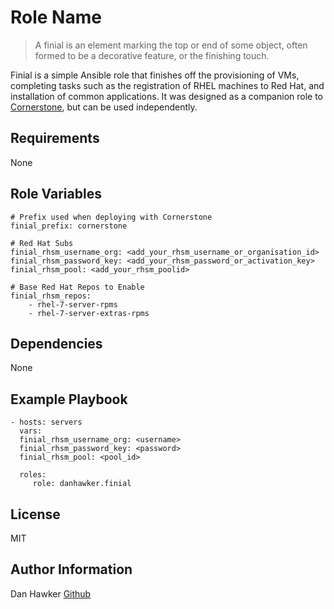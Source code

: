 Role Name
=========

> A finial is an element marking the top or end of some object, often formed to be a decorative feature, or the finishing touch.

Finial is a simple Ansible role that finishes off the provisioning of VMs, completing tasks such as the registration of RHEL machines to Red Hat, and installation of common applications. It was designed as a companion role to [Cornerstone](https://github.com/danhawker), but can be used independently.

Requirements
------------

None

Role Variables
--------------

    # Prefix used when deploying with Cornerstone
    finial_prefix: cornerstone

    # Red Hat Subs
    finial_rhsm_username_org: <add_your_rhsm_username_or_organisation_id>
    finial_rhsm_password_key: <add_your_rhsm_password_or_activation_key>
    finial_rhsm_pool: <add_your_rhsm_poolid>

    # Base Red Hat Repos to Enable
    finial_rhsm_repos:
        - rhel-7-server-rpms
        - rhel-7-server-extras-rpms



Dependencies
------------

None

Example Playbook
----------------

    - hosts: servers
      vars:
      finial_rhsm_username_org: <username>
      finial_rhsm_password_key: <password>
      finial_rhsm_pool: <pool_id>

      roles:
         role: danhawker.finial

License
-------

MIT

Author Information
------------------

Dan Hawker [Github](https://github.com/danhawker)
